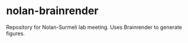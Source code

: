 # nolan-brainrender

Repository for Nolan-Surmeli lab meeting.  Uses Brainrender to generate figures. 
